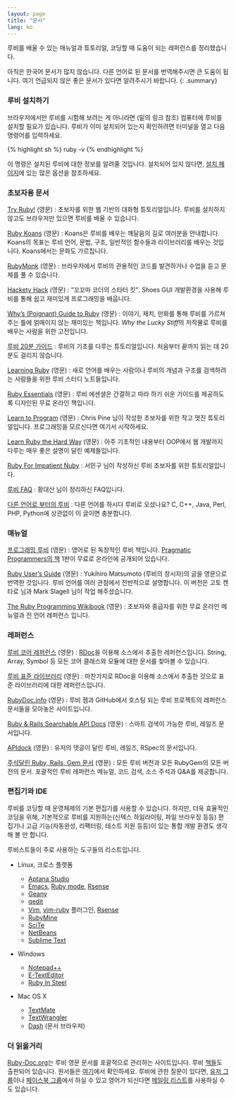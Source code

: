 ```yaml
---
layout: page
title: "문서"
lang: ko
---
```


루비를 배울 수 있는 매뉴얼과 튜토리얼, 코딩할 때 도움이 되는 레퍼런스를
정리했습니다.

아직은 한국어 문서가 많지 않습니다. 다른 언어로 된 문서를 번역해주시면 큰
도움이 됩니다. 여기 언급되지 않은 좋은 문서가 있다면 알려주시기 바랍니다.
{: .summary}

### 루비 설치하기

브라우저에서만 루비를 시험해 보려는 게 아니라면 (밑의 링크 참조)
컴퓨터에 루비를 설치할 필요가 있습니다.
루비가 이미 설치되어 있는지 확인하려면 터미널을 열고 다음 명령어를
입력하세요.

{% highlight sh %}
ruby -v
{% endhighlight %}

이 명령은 설치된 루비에 대한 정보를 알려줄 것입니다.
설치되어 있지 않다면, [설치 페이지](installation/)에 있는 많은 옵션을
참조하세요.

### 초보자용 문서

[Try Ruby!][1] (영문)
: 초보자를 위한 웹 기반의 대화형 튜토리얼입니다. 루비를 설치하지 않고도
  브라우저만 있으면 루비를 배울 수 있습니다.

[Ruby Koans][2] (영문)
: Koans은 루비를 배우는 깨달음의 길로 여러분을 안내합니다. Koans의 목표는
  루비 언어, 문법, 구조, 일반적인 함수들과 라이브러리를 배우는 것입니다.
  Koans에서는 문화도 가르칩니다.

[RubyMonk][3] (영문)
: 브라우저에서 루비의 관용적인 코드를 발견하거나 수업을 듣고 문제를 풀
  수 있습니다.

[Hackety Hack][4] (영문)
: <q cite="http://hackety-hack.com/">꼬꼬마 코더의 스타터 킷</q>.
  Shoes GUI 개발환경을 사용해 루비를 통해 쉽고 재미있게 프로그래밍을 배웁니다.

[Why’s (Poignant) Guide to Ruby][5] (영문)
: 이야기, 재치, 만화를 통해 루비를 가르쳐주는 틀에 얽매이지 않는 재미있는
  책입니다. *Why the Lucky Stiff*의 저작물로 루비를 배우는 사람을 위한
  고전입니다.

[루비 20분 가이드](/ko/documentation/quickstart/)
: 루비의 기초를 다루는 튜토리얼입니다. 처음부터 끝까지 읽는 데 20분도 걸리지
  않습니다.

[Learning Ruby][6] (영문)
: 새로 언어를 배우는 사람이나 루비의 개념과 구조를 검색하려는 사람들을 위한
  루비 스터디 노트들입니다.

[Ruby Essentials][7] (영문)
: 루비 에센셜은 간결하고 따라 하기 쉬운 가이드를 제공하도록 디자인된 무료
  온라인 책입니다.

[Learn to Program][8] (영문)
: Chris Pine 님이 작성한 초보자를 위한 작고 멋진 튜토리얼입니다.
  프로그래밍을 모르신다면 여기서 시작하세요.

[Learn Ruby the Hard Way][38] (영문)
: 아주 기초적인 내용부터 OOP에서 웹 개발까지 다루는 매우 좋은 설명이
  달린 예제들입니다.

[Ruby For Impatient Nuby][ko-1]
: 서민구 님이 작성하신 루비 초보자를 위한 튜토리얼입니다.

[루비 FAQ][ko-2]
: 황대산 님이 정리하신 FAQ입니다.

[다른 언어로 부터의 루비](/ko/documentation/ruby-from-other-languages/)
: 다른 언어를 하시다 루비로 오셨나요? C, C++, Java, Perl, PHP, Python에
  상관없이 이 글이면 충분합니다.

### 매뉴얼

[프로그래밍 루비][9] (영문)
: 영어로 된 독창적인 루비 책입니다. [Pragmatic Programmers의 책][10]
  1판이 무료로 온라인에 공개되어 있습니다.

[Ruby User’s Guide][11] (영문)
: Yukihiro Matsumoto (루비의 창시자)의 글을 영문으로 번역한 것입니다.
  루비 언어를 여러 관점에서 전반적으로 설명합니다.
  이 버전은 고토 켄타로 님과 Mark Slagell 님이 작업 해주셨습니다.

[The Ruby Programming Wikibook][12] (영문)
: 초보자와 중급자를 위한 무료 온라인 메뉴얼과 전 언어 레퍼런스 입니다.

### 레퍼런스

[루비 코어 레퍼런스][13] (영문)
: [RDoc][14]을 이용해 소스에서 추출한 레퍼런스입니다. String, Array,
  Symbol 등 모든 코어 클래스와 모듈에 대한 문서를 찾아볼 수 있습니다.

[루비 표준 라이브러리][15] (영문)
: 마찬가지로 RDoc을 이용해 소스에서 추출한 것으로 표준 라이브러리에
  대한 레퍼런스입니다.

[RubyDoc.info][16] (영문)
: 루비 젬과 GitHub에서 호스팅 되는 루비 프로젝트의 레퍼런스 문서들을
  모아놓은 사이트입니다.

[Ruby & Rails Searchable API Docs][17] (영문)
: 스마트 검색이 가능한 루비, 레일즈 문서입니다.

[APIdock][18] (영문)
: 유저의 댓글이 달린 루비, 레일즈, RSpec의 문서입니다.

[주석달린 Ruby, Rails, Gem 문서][40] (영문)
: 모든 루비 버전과 모든 RubyGem의 모든 버전의 문서. 포괄적인 루비 레퍼런스
  메뉴얼, 코드 검색, 소스 주석과 Q&A를 제공합니다.

### 편집기와 IDE

루비를 코딩할 때 운영체제의 기본 편집기를 사용할 수 있습니다. 하지만,
더욱 효율적인 코딩을 위해, 기본적으로 루비를 지원하는(신텍스 하일라이팅,
파일 브라우징 등등) 편집기나 고급 기능(자동완성, 리팩터링, 테스트
지원 등등)이 있는 통합 개발 환경도 생각해 볼 만 합니다.

루비스트들이 주로 사용하는 도구들의 리스트입니다.

* Linux, 크로스 플랫폼
  * [Aptana Studio][19]
  * [Emacs][20], [Ruby mode][21], [Rsense][22]
  * [Geany][23]
  * [gedit][24]
  * [Vim][25], [vim-ruby][26] 플러그인, [Rsense][22]
  * [RubyMine][27]
  * [SciTe][28]
  * [NetBeans][36]
  * [Sublime Text][37]

* Windows
  * [Notepad++][29]
  * [E-TextEditor][30]
  * [Ruby In Steel][31]

* Mac OS X
  * [TextMate][32]
  * [TextWrangler][33]
  * [Dash][39] (문서 브라우져)

### 더 읽을거리

[Ruby-Doc.org][34]는 루비 영문 문서를 포괄적으로 관리하는 사이트입니다. 루비
[책들][ko-5]도 출판되어 있습니다. 원서들은 [여기][35]에서 확인하세요. 루비에
관한 질문이 있다면, [유저 그룹][ko-3]이나 [페이스북 그룹][ko-4]에서 하실 수 있고
영어가 되신다면 [메일링 리스트](/ko/community/mailing-lists/)를 사용하실 수도
있습니다.

[1]: http://tryruby.org/
[2]: http://rubykoans.com/
[3]: http://rubymonk.com/
[4]: http://hackety-hack.com/
[5]: http://mislav.uniqpath.com/poignant-guide/
[6]: http://rubylearning.com/
[7]: http://www.techotopia.com/index.php/Ruby_Essentials
[8]: http://pine.fm/LearnToProgram/
[9]: http://www.ruby-doc.org/docs/ProgrammingRuby/
[10]: http://pragmaticprogrammer.com/titles/ruby/index.html
[11]: http://www.rubyist.net/~slagell/ruby/
[12]: http://en.wikibooks.org/wiki/Ruby_programming_language
[13]: http://www.ruby-doc.org/core
[14]: http://rdoc.sourceforge.net
[15]: http://www.ruby-doc.org/stdlib
[16]: http://www.rubydoc.info/
[17]: http://rubydocs.org/
[18]: http://apidock.com/
[19]: http://www.aptana.com/
[20]: http://www.gnu.org/software/emacs/
[21]: http://www.emacswiki.org/emacs/RubyMode
[22]: http://cx4a.org/software/rsense/
[23]: http://www.geany.org/
[24]: http://projects.gnome.org/gedit/screenshots.html
[25]: http://www.vim.org/
[26]: https://github.com/vim-ruby/vim-ruby
[27]: http://www.jetbrains.com/ruby/
[28]: http://www.scintilla.org/SciTE.html
[29]: http://notepad-plus-plus.org/
[30]: http://www.e-texteditor.com/
[31]: http://www.sapphiresteel.com/
[32]: http://macromates.com/
[33]: http://www.barebones.com/products/textwrangler/
[34]: http://ruby-doc.org
[35]: http://www.ruby-doc.org/bookstore
[36]: https://netbeans.org/
[37]: http://www.sublimetext.com/
[38]: http://ruby.learncodethehardway.org/
[39]: http://kapeli.com/dash
[40]: https://www.omniref.com
[ko-1]: http://docs.google.com/View?docid=ajb44wcvmjj8_2fg33f2
[ko-2]: http://beyond.daesan.com/pages/ruby-faq
[ko-3]: https://groups.google.com/forum/#!forum/rubykr
[ko-4]: https://www.facebook.com/groups/rubykr/
[ko-5]: http://ruby-korea.github.io/#book
